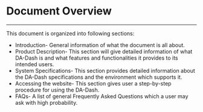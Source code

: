 # Document Overview


---



This document is organized into following sections: 
* Introduction- General information of what the document is all about.
* Product Description- This section will give detailed information of what DA-Dash is and what features and functionalities it provides to its intended users.
* System Specifications- This section provides detailed information about the DA-Dash specifications and the environment which supports it.
* Accessing the website- This section gives user a step-by-step procedure for using the DA-Dash. 
* FAQs- A list of general Frequently Asked Questions which a user may ask with high probability.

